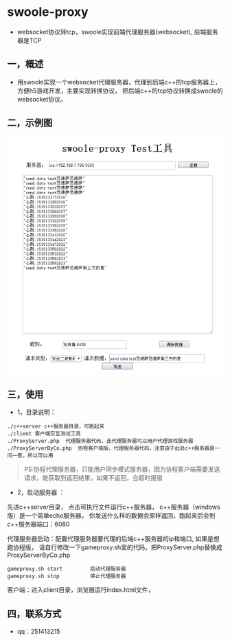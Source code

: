 # swoole-proxy

* websocket协议转tcp，swoole实现前端代理服务器(websocket), 后端服务器是TCP

## 一，概述

* 用swoole实现一个websocket代理服务器，代理到后端c++的tcp服务器上， 方便h5游戏开发，主要实现转换协议， 把后端c++的tcp协议转换成swoole的websocket协议。
 
## 二，示例图

![示例demo](demo.png)

 
## 三，使用

* 1，目录说明：

```
./c++server c++服务器目录，可跑起来
./client 客户端交互测试工具
./ProxyServer.php  代理服务器代码，此代理服务器可以用户代理游戏服务器
./ProxyServerByCo.php  协程客户端版，代理服务器代码，注意由于此处c++服务器是一问一答，所以可以用

``` 

>PS:协程代理服务器，只能用户同步模式服务器，因为协程客户端需要发送请求，能获取到返回结果，如果不返回，会超时报错

* 2，启动服务器 ：

先进c++server目录， 点击可执行文件运行c++服务器， c++服务器（windows版）是一个简单echo服务器， 你发送什么样的数据会原样返回，跑起来后会到c++服务器端口：6080

代理服务器启动：配置代理服务器要代理的后端c++服务器的ip和端口, 如果是想跑协程版， 请自行修改一下gameproxy.sh里的代码，把ProxyServer.php替换成ProxyServerByCo.php

```
gameproxy.sh start         启动代理服务器
gameproxy.sh stop          停止代理服务器

```

客户端：进入client目录，浏览器运行index.html文件，
       

## 四，联系方式

* qq：251413215
